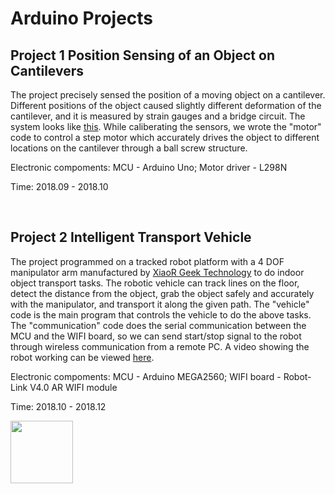 # Arduino Projects

## Project 1  Position Sensing of an Object on Cantilevers

The project precisely sensed the position of a moving object on a cantilever. Different positions of the object caused slightly different deformation of the cantilever, and it is measured by strain gauges and a bridge circuit. The system looks like [this](https://drive.google.com/file/d/1OnwcsgjhRVHfMfDv9uaYfL2xoI8uK0y3/view?usp=sharing). While caliberating the sensors, we wrote the "motor" code to control a step motor which accurately drives the object to different locations on the cantilever through a ball screw structure. 

Electronic compoments:
MCU - Arduino Uno; Motor driver - L298N

Time:
2018.09 - 2018.10

&emsp;

## Project 2  Intelligent Transport Vehicle

The project programmed on a tracked robot platform with a 4 DOF manipulator arm manufactured by [XiaoR Geek Technology](http://www.xiao-r.com/) to do indoor object transport tasks. The robotic vehicle can track lines on the floor, detect the distance from the object, grab the object safely and accurately with the manipulator, and transport it along the given path. The "vehicle" code is the main program that controls the vehicle to do the above tasks. The "communication" code does the serial communication between the MCU and the WIFI board, so we can send start/stop signal to the robot through wireless communication from a remote PC. A video showing the robot working can be viewed [here](https://drive.google.com/file/d/1z-GXwpnpFih6BSsvr7h7rup-JnhHg6_W/view?usp=sharing).

Electronic compoments:
MCU - Arduino MEGA2560; WIFI board - Robot-Link V4.0 AR WIFI module

Time:
2018.10 - 2018.12

<img src="https://github.com/tiansy97/Arduino-projects/raw/master/project%202/vehicle.png" width="100">

